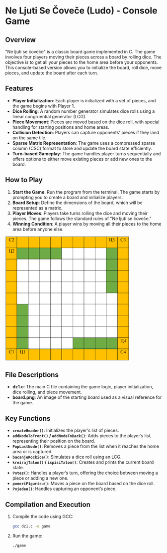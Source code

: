 # Ne Ljuti Se Čoveče (Ludo) - Console Game

## Overview

"Ne ljuti se čoveče" is a classic board game implemented in C. The game involves four players moving their pieces across a board by rolling dice. The objective is to get all your pieces to the home area before your opponents. This console-based version allows you to initialize the board, roll dice, move pieces, and update the board after each turn.

## Features

- **Player Initialization**: Each player is initialized with a set of pieces, and the game begins with Player 1.
- **Dice Rolling**: A random number generator simulates dice rolls using a linear congruential generator (LCG).
- **Piece Movement**: Pieces are moved based on the dice roll, with special handling for starting positions and home areas.
- **Collision Detection**: Players can capture opponents' pieces if they land on the same tile.
- **Sparse Matrix Representation**: The game uses a compressed sparse column (CSC) format to store and update the board state efficiently.
- **Turn-based Gameplay**: The game handles player turns sequentially and offers options to either move existing pieces or add new ones to the board.

## How to Play

1. **Start the Game**: Run the program from the terminal. The game starts by prompting you to create a board and initialize players.
2. **Board Setup**: Define the dimensions of the board, which will be represented as a matrix.
3. **Player Moves**: Players take turns rolling the dice and moving their pieces. The game follows the standard rules of "Ne ljuti se čoveče."
4. **Winning Condition**: A player wins by moving all their pieces to the home area before anyone else.

<img src="board.png" width="400" height="400" alt="Board">


## File Descriptions

- **dz1.c**: The main C file containing the game logic, player initialization, dice rolling, and piece movement.
- **board.png**: An image of the starting board used as a visual reference for the game.

## Key Functions

- **`createHeader()`**: Initializes the player's list of pieces.
- **`addNodeToFront()` / `addNodeToBack()`**: Adds pieces to the player’s list, representing their position on the board.
- **`PopLastNode()`**: Removes a piece from the list when it reaches the home area or is captured.
- **`bacanjeKockice()`**: Simulates a dice roll using an LCG.
- **`kreirajTalon()` / `ispisiTalon()`**: Creates and prints the current board state.
- **`Potez()`**: Handles a player’s turn, offering the choice between moving a piece or adding a new one.
- **`pomeriFiguricu()`**: Moves a piece on the board based on the dice roll.
- **`Pojeden()`**: Handles capturing an opponent’s piece.

## Compilation and Execution

1. Compile the code using GCC:
   ```bash
   gcc dz1.c -o game
   ```
1. Run the game:
   ```bash
   ./game
   ```
